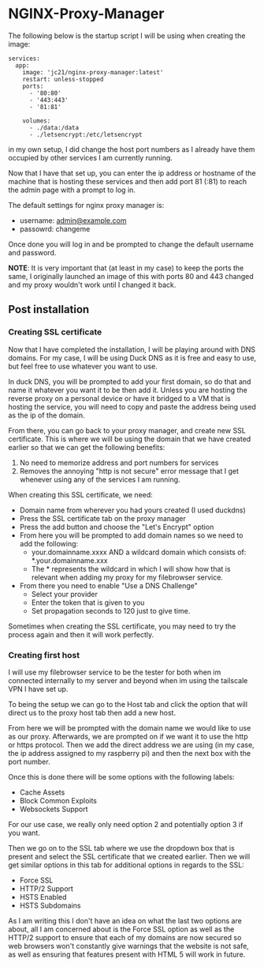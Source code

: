 # NGINX-Proxy-Manager

The following below is the startup script I will be using when creating the image:
```docker
services:
  app:
    image: 'jc21/nginx-proxy-manager:latest'
    restart: unless-stopped
    ports:
      - '80:80'
      - '443:443'
      - '81:81'
      
    volumes:
      - ./data:/data
      - ./letsencrypt:/etc/letsencrypt
```
in my own setup, I did change the host port numbers as I already have them occupied by other services I am currently running.

Now that I have that set up, you can enter the ip address or hostname of the machine that is hosting these services and then add port 81 (:81) to reach the admin page with a prompt to log in.

The default settings for nginx proxy manager is:
- username: admin@example.com
- passowrd: changeme

Once done you will log in and be prompted to change the default username and password.

**NOTE**: It is very important that (at least in my case) to keep the ports the same, I originally launched an image of this with ports 80 and 443 changed and my proxy wouldn't work until I changed it back.

## Post installation

### Creating SSL certificate
Now that I have completed the installation, I will be playing around with DNS domains. For my case, I will be using Duck DNS as it is free and easy to use, but feel free to use whatever you want to use.

In duck DNS, you will be prompted to add your first domain, so do that and name it whatever you want it to be then add it. Unless you are hosting the reverse proxy on a personal device or have it bridged to a VM that is hosting the service, you will need to copy and paste the address being used as the ip of the domain.

From there, you can go back to your proxy manager, and create new SSL certificate. This is where we will be using the domain that we have created earlier so that we can get the following benefits:
1. No need to memorize address and port numbers for services
2. Removes the annoying "http is not secure" error message that I get whenever using any of the services I am running.

When creating this SSL certificate, we need:
- Domain name from wherever you had yours created (I used duckdns)
- Press the SSL certificate tab on the proxy manager
- Press the add button and choose the "Let's Encrypt" option
- From here you will be prompted to add domain names so we need to add the following:
  - your.domainname.xxxx AND a wildcard domain which consists of: *.your.domainname.xxx
  - The * represents the wildcard in which I will show how that is relevant when adding my proxy for my filebrowser service.
- From there you need to enable "Use a DNS Challenge"
  - Select your provider
  - Enter the token that is given to you
  - Set propagation seconds to 120 just to give time.

Sometimes when creating the SSL certificate, you may need to try the process again and then it will work perfectly.

### Creating first host

I will use my filebrowser service to be the tester for both when im connected internally to my server and beyond when im using the tailscale VPN I have set up.

To being the setup we can go to the Host tab and click the option that will direct us to the proxy host tab then add a new host.

From here we will be prompted with the domain name we would like to use as our proxy. Afterwards, we are prompted on if we want it to use the http or https protocol. Then we add the direct address we are using (in my case, the ip address assigned to my raspberry pi) and then the next box with the port number.

Once this is done there will be some options with the following labels:
- Cache Assets
- Block Common Exploits
- Websockets Support

For our use case, we really only need option 2 and potentially option 3 if you want.

Then we go on to the SSL tab where we use the dropdown box that is present and select the SSL certificate that we created earlier. Then we will get similar options in this tab for additional options in regards to the SSL:
- Force SSL
- HTTP/2 Support
- HSTS Enabled
- HSTS Subdomains

As I am writing this I don't have an idea on what the last two options are about, all I am concerned about is the Force SSL option as well as the HTTP/2 support to ensure that each of my domains are now secured so web browsers won't constantly give warnings that the website is not safe, as well as ensuring that features present with HTML 5 will work in future.



